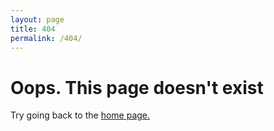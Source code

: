 ```yaml
---
layout: page
title: 404
permalink: /404/
---
```

# Oops. This page doesn't exist

Try going back to the [home page.](../)
